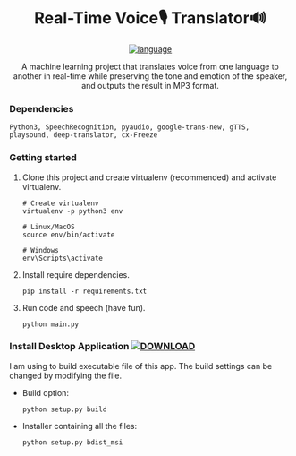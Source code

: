 <div align="center">
<h1> Real-Time Voice🎙️ Translator🔊 </h1> <a href="#"><img alt="language" src="https://user-images.githubusercontent.com/132539454/278971782-9453805e-e2e6-4d99-b1de-cf8fcd3e7105.svg"></a>

A machine learning project that translates voice from one language to another in real-time while preserving the tone and emotion of the speaker, and outputs the result in MP3 format.
</div>

### Dependencies
    Python3, SpeechRecognition, pyaudio, google-trans-new, gTTS, playsound, deep-translator, cx-Freeze

### Getting started

1. Clone this project and create virtualenv (recommended) and activate virtualenv.
    ```
    # Create virtualenv
    virtualenv -p python3 env
 
    # Linux/MacOS
    source env/bin/activate
    
    # Windows
    env\Scripts\activate
    ```
    
2. Install require dependencies.
    ```
    pip install -r requirements.txt
    ```

3. Run code and speech (have fun).
    ```
    python main.py
    ```

### Install Desktop Application <a href="https://github.com/SamirPaulb/real-time-voice-translator/releases/latest"><img src="https://user-images.githubusercontent.com/132539454/278971282-8d676023-a03a-463c-8e55-3f0afe6e3e58.svg" alt="DOWNLOAD"></a>

I am using <a href="https://github.com/marcelotduarte/cx_Freeze/tree/main" cx_Freeze></a> to build executable file of this app. The build settings can be changed by modifying the <a href="https://github.com/SamirPaulb/real-time-voice-translator/blob/main/setup.py" setup.py></a> file.

- Build option:
    ```
    python setup.py build
    ```
- Installer containing all the files:
    ```
    python setup.py bdist_msi
    ```
